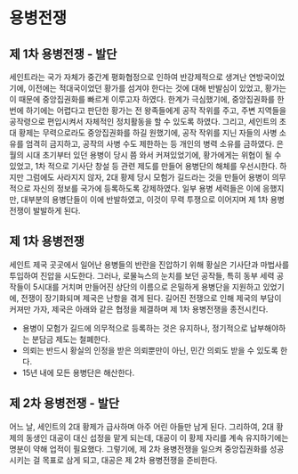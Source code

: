 # 용병전쟁

## 제 1차 용병전쟁 - 발단

세인트라는 국가 자체가 중간계 평화협정으로 인하여 반강제적으로 생겨난 연방국이었기에, 이전에는 적대국이었던 황가를 섬겨야 한다는 것에 대해 반발심이 있었고, 황가는 이 때문에 중앙집권화를 빠르게 이루고자 하였다.
한계가 극심했기에, 중앙집권화를 한번에 하기에는 어렵다고 판단한 황가는 전 왕족들에게 공작 작위를 주고, 주변 지역들을 공작령으로 편입시켜서 자체적인 정치활동을 할 수 있도록 하였다.
그리고, 세인트의 초대 황제는 무력으로라도 중앙집권화를 하길 원했기에, 공작 작위를 지닌 자들의 사병 소유를 엄격히 금지하고, 공작의 사병 수도 제한하는 등 개인의 병력 소유를 금하였다.
은월의 시대 초기부터 있던 용병이 당시 쯤 와서 커져있었기에, 황가에게는 위협이 될 수 있었고, 1차 적으로 기사단 창설 등 관련 제도를 만들어 용병단의 해체를 우선시한다.
하지만 그럼에도 사라지지 않자, 2대 황제 당시 모험가 길드라는 것을 만들어 용병이 의무적으로 자신의 정보를 국가에 등록하도록 강제하였다.
일부 용병 세력들은 이에 응했지만, 대부분의 용병단들이 이에 반발하였고, 이것이 무력 투쟁으로 이어지며 제 1차 용병전쟁이 발발하게 된다.

## 제 1차 용병전쟁

세인트 제국 곳곳에서 일어난 용병들의 반란을 진압하기 위해 황실은 기사단과 마법사를 투입하여 진압을 시도한다.
그러나, 로물늑스의 눈치를 보던 공작들, 특히 동부 세력 공작들이 5시대를 거치며 만들어진 상단의 이름으로 은밀하게 용병단을 지원하고 있었기에, 전쟁이 장기화되며 제국은 난항을 겪게 된다.
길어진 전쟁으로 인해 제국의 부담이 커져만 가자, 제국은 아래와 같은 협정을 체결하며 제 1차 용병전쟁을 종전시킨다.

* 용병이 모험가 길드에 의무적으로 등록하는 것은 유지하나, 정기적으로 납부해야하는 분담금 제도는 철폐한다.
* 의뢰는 반드시 황실의 인정을 받은 의뢰뿐만이 아닌, 민간 의뢰도 받을 수 있도록 한다.
* 15년 내에 모든 용병단은 해산한다.

## 제 2차 용병전쟁 - 발단

어느 날, 세인트의 2대 황제가 급사하며 아주 어린 아들만 남게 된다.
그리하여, 2대 황제의 동생인 대공이 대신 섭정을 맡게 되는데, 대공이 이 황제 자리를 계속 유지하기에는 명분이 약해 업적이 필요했다.
그렇기에, 제 2차 용병전쟁을 일으켜 중앙집권화를 성공시키는 걸 목표로 삼게 되고, 대공은 제 2차 용병전쟁을 준비한다.
